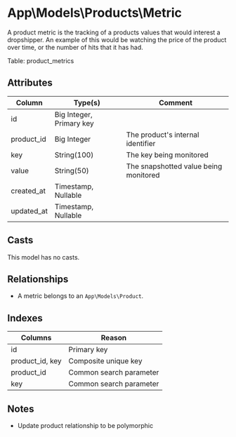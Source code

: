 # App\Models\Products\Metric

A product metric is the tracking of a products values that would interest a dropshipper. An example of this would be watching the price of the product over time, or the number of hits that it has had.

Table: product_metrics

## Attributes
Column          | Type(s)                   | Comment
----------------|---------------------------|------------------------------------------------------------
id              | Big Integer, Primary key  |
product_id      | Big Integer               | The product's internal identifier
key             | String(100)               | The key being monitored
value           | String(50)                | The snapshotted value being monitored
created_at      | Timestamp, Nullable       |
updated_at      | Timestamp, Nullable       |

## Casts
This model has no casts.

## Relationships
- A metric belongs to an `App\Models\Product`.

## Indexes
Columns                 | Reason
------------------------|--------------------
id                      | Primary key
product_id, key         | Composite unique key
product_id              | Common search parameter
key                     | Common search parameter

## Notes
- Update product relationship to be polymorphic
